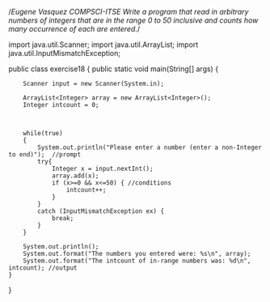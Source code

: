 /*Eugene Vasquez
COMPSCI-ITSE
Write a program that read in arbitrary
numbers of integers that are in the range 0 to 50
inclusive and counts how many occurrence of each are entered.*/

import java.util.Scanner;
import java.util.ArrayList;
import java.util.InputMismatchException;

public class exercise18 {
    public static void main(String[] args) {

        Scanner input = new Scanner(System.in);

        ArrayList<Integer> array = new ArrayList<Integer>();
        Integer intcount = 0;



        while(true)
        {
            System.out.println("Please enter a number (enter a non-Integer to end)");  //prompt
            try{
                Integer x = input.nextInt();
                array.add(x);
                if (x>=0 && x<=50) { //conditions
                    intcount++;
                }
            }
            catch (InputMismatchException ex) {
                break;
            }
        }

        System.out.println();
        System.out.format("The numbers you entered were: %s\n", array);
        System.out.format("The intcount of in-range numbers was: %d\n", intcount); //output
    }
}
